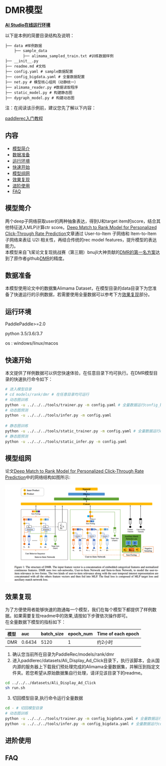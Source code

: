 # DMR模型

**[AI Studio在线运行环境](https://aistudio.baidu.com/aistudio/projectdetail/3240346)**

以下是本例的简要目录结构及说明： 

```
├── data #样例数据
    ├── sample_data
        ├── alimama_sampled_train.txt #训练数据样例
├── __init__.py
├── readme.md #文档
├── config.yaml # sample数据配置
├── config_bigdata.yaml # 全量数据配置
├── net.py # 模型核心组网（动静统一）
├── alimama_reader.py #数据读取程序
├── static_model.py # 构建静态图
├── dygraph_model.py # 构建动态图
```

注：在阅读该示例前，建议您先了解以下内容：

[paddlerec入门教程](https://github.com/PaddlePaddle/PaddleRec/blob/master/README.md)

## 内容

- [模型简介](#模型简介)
- [数据准备](#数据准备)
- [运行环境](#运行环境)
- [快速开始](#快速开始)
- [模型组网](#模型组网)
- [效果复现](#效果复现)
- [进阶使用](#进阶使用)
- [FAQ](#FAQ)

## 模型简介
两个deep子网络获取user的两种抽象表达，得到U和target item的score，结合其他特征送入MLP计算ctr score。[Deep Match to Rank Model for Personalized Click-Through Rate Prediction](https://github.com/lvze92/DMR/blob/master/%5BDMR%5D%20Deep%20Match%20to%20Rank%20Model%20for%20Personalized%20Click-Through%20Rate%20Prediction-AAAI20.pdf)文章通过 User-to-Item 子网络和 Item-to-Item 子网络来表征 U2I 相关性，再结合传统的rec model features，提升模型的表达能力。  
本模型来自飞桨论文复现挑战赛（第三期）bnujli大神贡献的[DMR的第一名方案](https://aistudio.baidu.com/aistudio/projectdetail/1770964?channelType=0&channel=0)达到了原作者github[DMR](https://github.com/lvze92/DMR)的精度。

## 数据准备
本模型使用论文中的数据集Alimama Dataset，在模型目录的data目录下为您准备了快速运行的示例数据，若需要使用全量数据可以参考下方[效果复现](#效果复现)部分。

## 运行环境
PaddlePaddle>=2.0

python 3.5/3.6/3.7

os : windows/linux/macos 

## 快速开始
本文提供了样例数据可以供您快速体验，在任意目录下均可执行。在DMR模型目录的快速执行命令如下： 
```bash
# 进入模型目录
# cd models/rank/dmr # 在任意目录均可运行
# 动态图训练
python -u ../../../tools/trainer.py -m config.yaml # 全量数据运行config_bigdata.yaml 
# 动态图预测
python -u ../../../tools/infer.py -m config.yaml 

# 静态图训练
python -u ../../../tools/static_trainer.py -m config.yaml # 全量数据运行config_bigdata.yaml 
# 静态图预测
python -u ../../../tools/static_infer.py -m config.yaml 
``` 

## 模型组网
论文[Deep Match to Rank Model for Personalized Click-Through Rate Prediction](https://github.com/lvze92/DMR/blob/master/%5BDMR%5D%20Deep%20Match%20to%20Rank%20Model%20for%20Personalized%20Click-Through%20Rate%20Prediction-AAAI20.pdf)中的网络结构如图所示:  
<p align="center">
<img align="center" src="../../../doc/imgs/dmr.png">
<p>

## 效果复现
为了方便使用者能够快速的跑通每一个模型，我们在每个模型下都提供了样例数据。如果需要复现readme中的效果,请按如下步骤依次操作即可。  
在全量数据下模型的指标如下：  

| 模型 | auc | batch_size | epoch_num | Time of each epoch |
| :------| :------ | :------ | :------| :------ | 
| DMR | 0.6434 | 5120 | 1 | 约2小时 |

1. 确认您当前所在目录为PaddleRec/models/rank/dmr  
2. 进入paddlerec/datasets/Ali_Display_Ad_Click目录下，执行该脚本，会从国内源的服务器上下载我们预处理完成的Alimama全量数据集，并解压到指定文件夹。若您希望从原始数据集自行处理，请详见该目录下的readme。

``` bash
cd ../../../datasets/Ali_Display_Ad_Click
sh run.sh
```
3. 切回模型目录,执行命令运行全量数据

```bash
cd - # 切回模型目录
# 动态图训练
python -u ../../../tools/trainer.py -m config_bigdata.yaml # 全量数据运行config_bigdata.yaml 
python -u ../../../tools/infer.py -m config_bigdata.yaml # 全量数据运行config_bigdata.yaml
```

## 进阶使用
  
## FAQ
